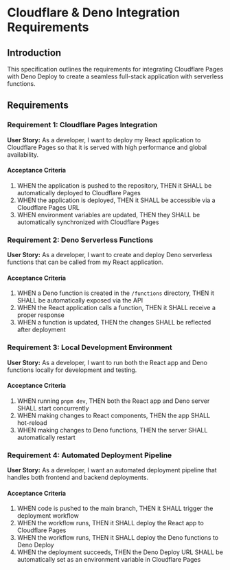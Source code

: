 # Cloudflare & Deno Integration Requirements

## Introduction

This specification outlines the requirements for integrating Cloudflare Pages with Deno Deploy to create a seamless full-stack application with serverless functions.

## Requirements

### Requirement 1: Cloudflare Pages Integration

**User Story:** As a developer, I want to deploy my React application to Cloudflare Pages so that it is served with high performance and global availability.

#### Acceptance Criteria

1. WHEN the application is pushed to the repository, THEN it SHALL be automatically deployed to Cloudflare Pages
2. WHEN the application is deployed, THEN it SHALL be accessible via a Cloudflare Pages URL
3. WHEN environment variables are updated, THEN they SHALL be automatically synchronized with Cloudflare Pages

### Requirement 2: Deno Serverless Functions

**User Story:** As a developer, I want to create and deploy Deno serverless functions that can be called from my React application.

#### Acceptance Criteria

1. WHEN a Deno function is created in the `/functions` directory, THEN it SHALL be automatically exposed via the API
2. WHEN the React application calls a function, THEN it SHALL receive a proper response
3. WHEN a function is updated, THEN the changes SHALL be reflected after deployment

### Requirement 3: Local Development Environment

**User Story:** As a developer, I want to run both the React app and Deno functions locally for development and testing.

#### Acceptance Criteria

1. WHEN running `pnpm dev`, THEN both the React app and Deno server SHALL start concurrently
2. WHEN making changes to React components, THEN the app SHALL hot-reload
3. WHEN making changes to Deno functions, THEN the server SHALL automatically restart

### Requirement 4: Automated Deployment Pipeline

**User Story:** As a developer, I want an automated deployment pipeline that handles both frontend and backend deployments.

#### Acceptance Criteria

1. WHEN code is pushed to the main branch, THEN it SHALL trigger the deployment workflow
2. WHEN the workflow runs, THEN it SHALL deploy the React app to Cloudflare Pages
3. WHEN the workflow runs, THEN it SHALL deploy the Deno functions to Deno Deploy
4. WHEN the deployment succeeds, THEN the Deno Deploy URL SHALL be automatically set as an environment variable in Cloudflare Pages
